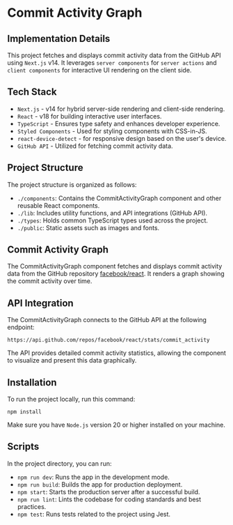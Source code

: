 # Commit Activity Graph

## Implementation Details

This project fetches and displays commit activity data from the GitHub API using `Next.js` v14. It leverages `server components` for `server actions` and `client components` for interactive UI rendering on the client side.

## Tech Stack

- `Next.js` - v14 for hybrid server-side rendering and client-side rendering.
- `React` - v18 for building interactive user interfaces.
- `TypeScript` - Ensures type safety and enhances developer experience.
- `Styled Components` - Used for styling components with CSS-in-JS.
- `react-device-detect` - for responsive design based on the user's device.
- `GitHub API` - Utilized for fetching commit activity data.

## Project Structure

The project structure is organized as follows:

- `./components`: Contains the CommitActivityGraph component and other reusable React components.
- `./lib`: Includes utility functions, and API integrations (GitHub API).
- `./types`: Holds common TypeScript types used across the project.
- `./public`: Static assets such as images and fonts.

## Commit Activity Graph

The CommitActivityGraph component fetches and displays commit activity data from the GitHub repository [facebook/react](https://github.com/facebook/react). It renders a graph showing the commit activity over time.

## API Integration

The CommitActivityGraph connects to the GitHub API at the following endpoint:

`https://api.github.com/repos/facebook/react/stats/commit_activity`

The API provides detailed commit activity statistics, allowing the component to visualize and present this data graphically.

## Installation

To run the project locally, run this command:

```
npm install
```

Make sure you have `Node.js` version 20 or higher installed on your machine.

## Scripts

In the project directory, you can run:

- `npm run dev`: Runs the app in the development mode.
- `npm run build`: Builds the app for production deployment.
- `npm start`: Starts the production server after a successful build.
- `npm run lint`: Lints the codebase for coding standards and best practices.
- `npm test`: Runs tests related to the project using Jest.